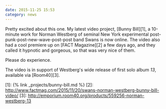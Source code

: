 ```yaml
---
date: 2015-11-25 15:53
category: news
---
```


Pretty excited about this one. My latest video project, [Bunny Bill][1], a
10-minute work for Norman Westberg of seminal New York experimental
post-punk-post-new-wave-post-post band Swans is now online. The video also had a
cool premiere up on [FACT Magazine][2] a few days ago, and they called it
hypnotic and gorgeous, so that was very nice of them.

Please do experience.

The video is in support of Westberg's wide release of first solo album _13_,
available via [Room40][3].

[1]: {% link _projects/bunny-bill.md %}
[2]: http://www.factmag.com/2015/11/20/swans-norman-westberg-bunny-bill-video/
[3]: http://emporium.room40.org/products/559256-norman-westberg-13
